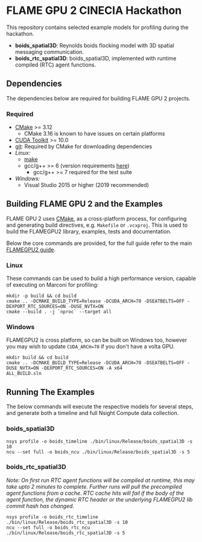 # FLAME GPU 2 CINECIA Hackathon
This repository contains selected example models for profiling during the hackathon.

* **boids_spatial3D**: Reynolds boids flocking model with 3D spatial messaging communication.
* **boids_rtc_spatial3D**: boids_spatial3D, implemented with runtime compiled (RTC) agent functions.

## Dependencies

The dependencies below are required for building FLAME GPU 2 projects.

### Required

* [CMake](https://cmake.org/) >= 3.12
  * CMake 3.16 is known to have issues on certain platforms
* [CUDA Toolkit](https://developer.nvidia.com/cuda-toolkit) >= 10.0
* [git](https://git-scm.com/): Required by CMake for downloading dependencies
* *Linux:*
  * [make](https://www.gnu.org/software/make/)
  * gcc/g++ >= 6 (version requirements [here](https://docs.nvidia.com/cuda/cuda-installation-guide-linux/index.html#system-requirements))
      * gcc/g++ >= 7 required for the test suite 
* *Windows:*
  * Visual Studio 2015 or higher (2019 recommended)


## Building FLAME GPU 2 and the Examples

FLAME GPU 2 uses [CMake](https://cmake.org/), as a cross-platform process, for configuring and generating build directives, e.g. `Makefile` or `.vcxproj`. This is used to build the FLAMEGPU2 library, examples, tests and documentation.

Below the core commands are provided, for the full guide refer to the main [FLAMEGPU2 guide](https://github.com/FLAMEGPU/FLAMEGPU2_dev/blob/master/README.md).

### Linux

These commands can be used to build a high performance version, capable of executing on Marconi for profiling:

```
mkdir -p build && cd build
cmake .. -DCMAKE_BUILD_TYPE=Release -DCUDA_ARCH=70 -DSEATBELTS=OFF -DEXPORT_RTC_SOURCES=ON -DUSE_NVTX=ON
cmake --build . -j `nproc` --target all
```

### Windows

FLAMEGPU2 is cross platform, so can be built on Windows too, however you may wish to update `CUDA_ARCH=70` if you don't have a volta GPU.
```
mkdir build && cd build
cmake .. -DCMAKE_BUILD_TYPE=Release -DCUDA_ARCH=70 -DSEATBELTS=OFF -DUSE_NVTX=ON -DEXPORT_RTC_SOURCES=ON -A x64
ALL_BUILD.sln
```


## Running The Examples

The below commands will execute the respective models for several steps, and generate both a timeline and full Nsight Compute data collection.

### boids_spatial3D
```
nsys profile -o boids_timeline ./bin/linux/Release/boids_spatial3D -s 10
ncu --set full -o boids_ncu ./bin/linux/Release/boids_spatial3D -s 5
```

### boids_rtc_spatial3D

*Note: On first run RTC agent functions will be compiled at runtime, this may take upto 2 minutes to complete. Further runs will pull the precompiled agent functions from a cache. RTC cache hits will fail if the body of the agent function, the dynamic RTC header or the underlying FLAMEGPU2 lib commit hash has changed.*

```
nsys profile -o boids_rtc_timeline ./bin/linux/Release/boids_rtc_spatial3D -s 10
ncu --set full -o boids_rtc_ncu ./bin/linux/Release/boids_rtc_spatial3D -s 5
```
